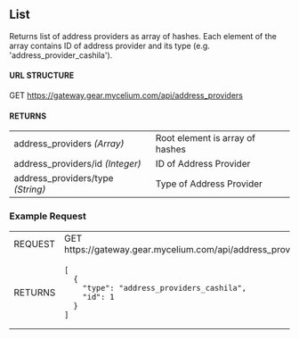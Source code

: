 ## List

Returns list of address providers as array of hashes. Each element of the array
        contains ID of address provider and its type (e.g. &#39;address_provider_cashila&#39;).

#### URL STRUCTURE

GET https://gateway.gear.mycelium.com/api/address_providers

#### RETURNS

<table>
  <tr>
    <td>address_providers <i>(Array)</i></td>
    <td>Root element is array of hashes</td>
  <tr>
    <td>address_providers/id <i>(Integer)</i></td>
    <td>ID of Address Provider</td>
  <tr>
    <td>address_providers/type <i>(String)</i></td>
    <td>Type of Address Provider</td>
</table>

### Example Request

<table>
  <tr>
    <td>REQUEST</td>
    <td>GET https://gateway.gear.mycelium.com/api/address_providers</td>
  <tr>
    <td>RETURNS</td>
    <td><pre><code>[
  {
    "type": "address_providers_cashila",
    "id": 1
  }
]</code></pre></td>
</table>

